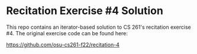 # Recitation Exercise \#4 Solution

This repo contains an iterator-based solution to CS 261's recitation exercise #4.  The original exercise code can be found here:

https://github.com/osu-cs261-f22/recitation-4
